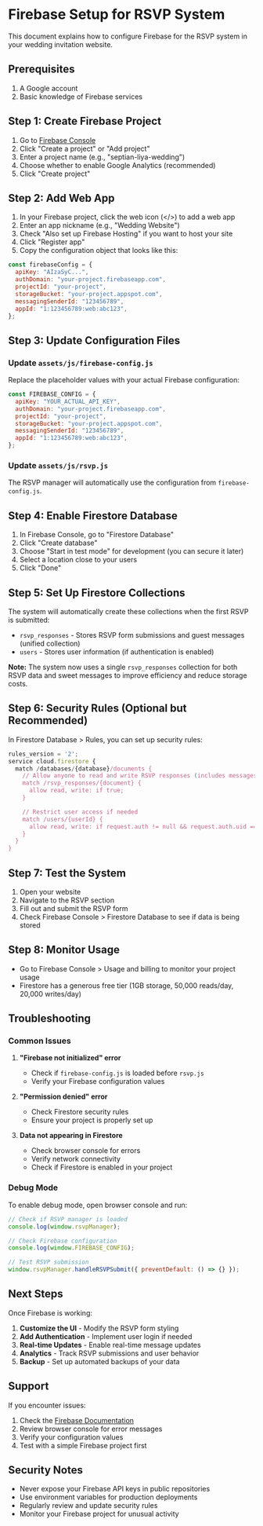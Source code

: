 # Firebase Setup for RSVP System

This document explains how to configure Firebase for the RSVP system in your wedding invitation website.

## Prerequisites

1. A Google account
2. Basic knowledge of Firebase services

## Step 1: Create Firebase Project

1. Go to [Firebase Console](https://console.firebase.google.com/)
2. Click "Create a project" or "Add project"
3. Enter a project name (e.g., "septian-liya-wedding")
4. Choose whether to enable Google Analytics (recommended)
5. Click "Create project"

## Step 2: Add Web App

1. In your Firebase project, click the web icon (</>) to add a web app
2. Enter an app nickname (e.g., "Wedding Website")
3. Check "Also set up Firebase Hosting" if you want to host your site
4. Click "Register app"
5. Copy the configuration object that looks like this:

```javascript
const firebaseConfig = {
  apiKey: "AIzaSyC...",
  authDomain: "your-project.firebaseapp.com",
  projectId: "your-project",
  storageBucket: "your-project.appspot.com",
  messagingSenderId: "123456789",
  appId: "1:123456789:web:abc123",
};
```

## Step 3: Update Configuration Files

### Update `assets/js/firebase-config.js`

Replace the placeholder values with your actual Firebase configuration:

```javascript
const FIREBASE_CONFIG = {
  apiKey: "YOUR_ACTUAL_API_KEY",
  authDomain: "your-project.firebaseapp.com",
  projectId: "your-project",
  storageBucket: "your-project.appspot.com",
  messagingSenderId: "123456789",
  appId: "1:123456789:web:abc123",
};
```

### Update `assets/js/rsvp.js`

The RSVP manager will automatically use the configuration from `firebase-config.js`.

## Step 4: Enable Firestore Database

1. In Firebase Console, go to "Firestore Database"
2. Click "Create database"
3. Choose "Start in test mode" for development (you can secure it later)
4. Select a location close to your users
5. Click "Done"

## Step 5: Set Up Firestore Collections

The system will automatically create these collections when the first RSVP is submitted:

- `rsvp_responses` - Stores RSVP form submissions and guest messages (unified collection)
- `users` - Stores user information (if authentication is enabled)

**Note:** The system now uses a single `rsvp_responses` collection for both RSVP data and sweet messages to improve efficiency and reduce storage costs.

## Step 6: Security Rules (Optional but Recommended)

In Firestore Database > Rules, you can set up security rules:

```javascript
rules_version = '2';
service cloud.firestore {
  match /databases/{database}/documents {
    // Allow anyone to read and write RSVP responses (includes messages)
    match /rsvp_responses/{document} {
      allow read, write: if true;
    }

    // Restrict user access if needed
    match /users/{userId} {
      allow read, write: if request.auth != null && request.auth.uid == userId;
    }
  }
}
```

## Step 7: Test the System

1. Open your website
2. Navigate to the RSVP section
3. Fill out and submit the RSVP form
4. Check Firebase Console > Firestore Database to see if data is being stored

## Step 8: Monitor Usage

- Go to Firebase Console > Usage and billing to monitor your project usage
- Firestore has a generous free tier (1GB storage, 50,000 reads/day, 20,000 writes/day)

## Troubleshooting

### Common Issues

1. **"Firebase not initialized" error**

   - Check if `firebase-config.js` is loaded before `rsvp.js`
   - Verify your Firebase configuration values

2. **"Permission denied" error**

   - Check Firestore security rules
   - Ensure your project is properly set up

3. **Data not appearing in Firestore**
   - Check browser console for errors
   - Verify network connectivity
   - Check if Firestore is enabled in your project

### Debug Mode

To enable debug mode, open browser console and run:

```javascript
// Check if RSVP manager is loaded
console.log(window.rsvpManager);

// Check Firebase configuration
console.log(window.FIREBASE_CONFIG);

// Test RSVP submission
window.rsvpManager.handleRSVPSubmit({ preventDefault: () => {} });
```

## Next Steps

Once Firebase is working:

1. **Customize the UI** - Modify the RSVP form styling
2. **Add Authentication** - Implement user login if needed
3. **Real-time Updates** - Enable real-time message updates
4. **Analytics** - Track RSVP submissions and user behavior
5. **Backup** - Set up automated backups of your data

## Support

If you encounter issues:

1. Check the [Firebase Documentation](https://firebase.google.com/docs)
2. Review browser console for error messages
3. Verify your configuration values
4. Test with a simple Firebase project first

## Security Notes

- Never expose your Firebase API keys in public repositories
- Use environment variables for production deployments
- Regularly review and update security rules
- Monitor your Firebase project for unusual activity
